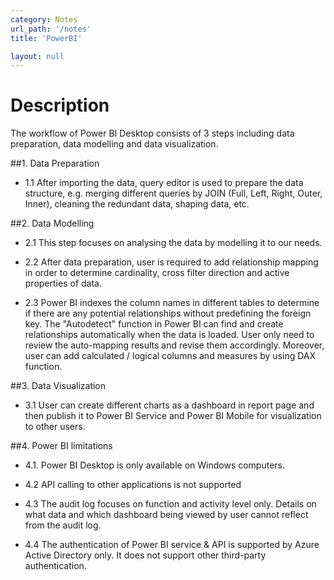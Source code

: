 ```yaml
---
category: Notes
url_path: '/notes'
title: 'PowerBI'

layout: null
---
```


# Description

The workflow of Power BI Desktop consists of 3 steps including data preparation, data modelling and data visualization. 

##1. Data Preparation

+ 1.1 After importing the data, query editor is used to prepare the data structure, e.g. merging different queries by JOIN (Full, Left, Right, Outer, Inner), cleaning the redundant data, shaping data, etc.

##2. Data Modelling

+ 2.1 This step focuses on analysing the data by modelling it to our needs.

+ 2.2 After data preparation, user is required to add relationship mapping in order to determine cardinality, cross filter direction and active properties of data.

+ 2.3 Power BI indexes the column names in different tables to determine if there are any potential relationships without predefining the foreign key. The "Autodetect" function in Power BI can find and create relationships automatically when the data is loaded. User only need to review the auto-mapping results and revise them accordingly.  Moreover, user can add calculated / logical columns and measures by using DAX function.

##3. Data Visualization

+ 3.1 User can create different charts as a dashboard in report page and then publish it to Power BI Service and Power BI Mobile for visualization to other users.

##4. Power BI limitations

+ 4.1. Power BI Desktop is only available on Windows computers.

+ 4.2 API calling to other applications is not supported

+ 4.3 The audit log focuses on function and activity level only. Details on what data and which dashboard being viewed by user cannot reflect from the audit log.

+ 4.4 The authentication of Power BI service & API is supported by Azure Active Directory only. It does not support other  third-party authentication.
